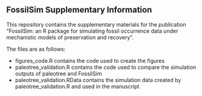 ## FossilSim Supplementary Information
This repository contains the supplementary materials for the publication "FossilSim: an R package for simulating fossil occurrence data under mechanistic models of preservation and recovery".

The files are as follows:

 * figures_code.R contains the code used to create the figures
 * paleotree_validation.R contains the code used to compare the simulation outputs of paleotree and FossilSim
 * paleotree_validation.RData contains the simulation data created by paleotree_validation.R and used in the manuscript